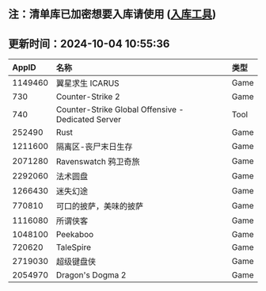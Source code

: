 ## 注：清单库已加密想要入库请使用 ([入库工具](https://github.com/BlankTMing/ManifestAutoUpdate/releases))

## 更新时间：2024-10-04 10:55:36
| AppID | 名称 | 类型  |
| :-------------------- | :----------------------------- | :----------- |
| 1149460 | 翼星求生 ICARUS| Game |
| 730 | Counter-Strike 2| Game |
| 740 | Counter-Strike Global Offensive - Dedicated Server| Tool |
| 252490 | Rust| Game |
| 1211600 | 隔离区-丧尸末日生存| Game |
| 2071280 | Ravenswatch 鸦卫奇旅| Game |
| 2292060 | 法术圆盘| Game |
| 1266430 | 迷失幻途| Game |
| 770810 | 可口的披萨，美味的披萨| Game |
| 1116080 | 所谓侠客| Game |
| 1048100 | Peekaboo| Game |
| 720620 | TaleSpire| Game |
| 2719030 | 超级键盘侠| Game |
| 2054970 | Dragon's Dogma 2| Game |
